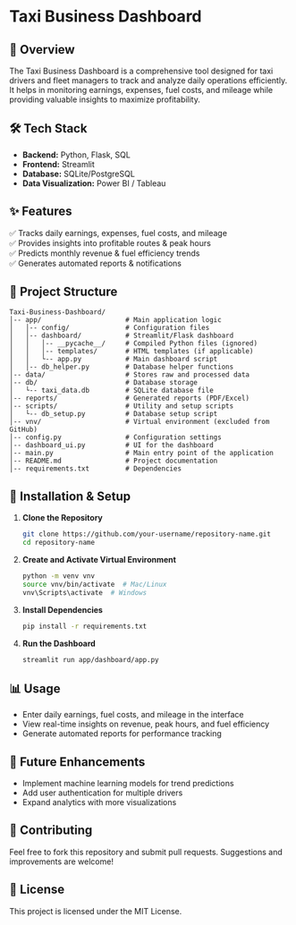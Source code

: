 # Taxi Business Dashboard

## 🚖 Overview
The Taxi Business Dashboard is a comprehensive tool designed for taxi drivers and fleet managers to track and analyze daily operations efficiently. It helps in monitoring earnings, expenses, fuel costs, and mileage while providing valuable insights to maximize profitability.

## 🛠 Tech Stack
- **Backend:** Python, Flask, SQL
- **Frontend:** Streamlit
- **Database:** SQLite/PostgreSQL
- **Data Visualization:** Power BI / Tableau

## ✨ Features
✅ Tracks daily earnings, expenses, fuel costs, and mileage  
✅ Provides insights into profitable routes & peak hours  
✅ Predicts monthly revenue & fuel efficiency trends  
✅ Generates automated reports & notifications  

## 📂 Project Structure
```
Taxi-Business-Dashboard/
│-- app/                     # Main application logic
│   │-- config/              # Configuration files
│   │-- dashboard/           # Streamlit/Flask dashboard
│   │   │-- __pycache__/     # Compiled Python files (ignored)
│   │   │-- templates/       # HTML templates (if applicable)
│   │   └-- app.py           # Main dashboard script
│   │-- db_helper.py         # Database helper functions
│-- data/                    # Stores raw and processed data
│-- db/                      # Database storage
│   └-- taxi_data.db         # SQLite database file
│-- reports/                 # Generated reports (PDF/Excel)
│-- scripts/                 # Utility and setup scripts
│   └-- db_setup.py          # Database setup script
│-- vnv/                     # Virtual environment (excluded from GitHub)
│-- config.py                # Configuration settings
│-- dashboard_ui.py          # UI for the dashboard
│-- main.py                  # Main entry point of the application
│-- README.md                # Project documentation
│-- requirements.txt         # Dependencies
```

## 🚀 Installation & Setup
1. **Clone the Repository**
   ```sh
   git clone https://github.com/your-username/repository-name.git
   cd repository-name
   ```
2. **Create and Activate Virtual Environment**
   ```sh
   python -m venv vnv
   source vnv/bin/activate  # Mac/Linux
   vnv\Scripts\activate  # Windows
   ```
3. **Install Dependencies**
   ```sh
   pip install -r requirements.txt
   ```
4. **Run the Dashboard**
   ```sh
   streamlit run app/dashboard/app.py
   ```

## 📊 Usage
- Enter daily earnings, fuel costs, and mileage in the interface
- View real-time insights on revenue, peak hours, and fuel efficiency
- Generate automated reports for performance tracking

## 🔧 Future Enhancements
- Implement machine learning models for trend predictions
- Add user authentication for multiple drivers
- Expand analytics with more visualizations

## 🤝 Contributing
Feel free to fork this repository and submit pull requests. Suggestions and improvements are welcome!

## 📜 License
This project is licensed under the MIT License.